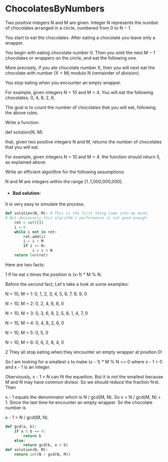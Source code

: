 # ChocolatesByNumbers
Two positive integers N and M are given. Integer N represents the number of chocolates arranged in a circle, numbered from 0 to N − 1.

You start to eat the chocolates. After eating a chocolate you leave only a wrapper.

You begin with eating chocolate number 0. Then you omit the next M − 1 chocolates or wrappers on the circle, and eat the following one.

More precisely, if you ate chocolate number X, then you will next eat the chocolate with number (X + M) modulo N (remainder of division).

You stop eating when you encounter an empty wrapper.

For example, given integers N = 10 and M = 4. You will eat the following chocolates: 0, 4, 8, 2, 6.

The goal is to count the number of chocolates that you will eat, following the above rules.

Write a function:

def solution(N, M)

that, given two positive integers N and M, returns the number of chocolates that you will eat.

For example, given integers N = 10 and M = 4. the function should return 5, as explained above.

Write an efficient algorithm for the following assumptions:

N and M are integers within the range [1..1,000,000,000].

* #### Bad solution:
It is very easy to simulate the process.
```python
def solution(N, M): # This is the first thing come into my mind.
# But obviousely this algrithm's performance is not good enough.
    ret = set([])
    i = 0
    while i not in ret:
        ret.add(i)
        i = i + M
        if i >= N:
            i = i % N
    return len(ret)
```


Here are two facts:

1 If he eat x times the position is (x-1) * M % N.

Before the second fact, Let's take a look at some examples:

N = 10, M = 1: 0, 1, 2, 3, 4, 5, 6, 7, 8, 9, 0

N = 10, M = 2: 0, 2, 4, 6, 8, 0

N = 10, M = 3: 0, 3, 6, 9, 2, 5, 8, 1, 4, 7, 0

N = 10, M = 4: 0, 4, 8, 2, 6, 0

N = 10, M = 5: 0, 5, 0

N = 10, M = 6: 0, 6, 2, 8, 4, 0

2 They all stop eating when they encounter an empty wrapper at position 0!

So I am looking for a smallest x to make (x - 1) * M % N == 0 where x - 1 > 0 and x - 1 is an integer. 

Oberviously, x - 1 = N can fit the equeition. But it is not the smallest because M and N may have common divisor. So we should reduce the fraction first. Then 

x - 1 equals the denominator which is N / gcd(M, N). So x = N / gcd(M, N) + 1. Since the last time he encounter an empty wrapper. So the chocolate number is 

x - 1 = N / gcd(M, N).

```python
def gcd(a, b):
    if a % b == 0:
        return b
    else:
        return gcd(b, a % b)
def solution(N, M):
    return int(N / gcd(N, M)) 
        
```





